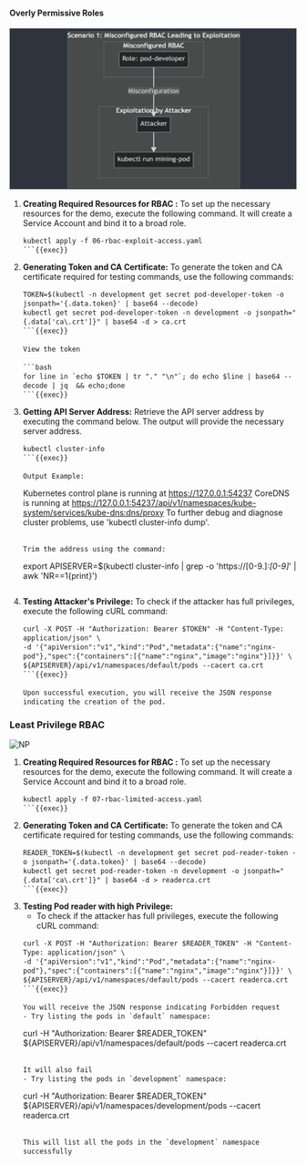 #### Overly Permissive Roles

![NP](../assets/rbac1.png)

1. **Creating Required Resources for RBAC :**
   To set up the necessary resources for the demo, execute the following command. It will create a Service Account and bind it to a broad role.
    ```
    kubectl apply -f 06-rbac-exploit-access.yaml
    ```{{exec}}

2. **Generating Token and CA Certificate:**
   To generate the token and CA certificate required for testing commands, use the following commands:
    ```
    TOKEN=$(kubectl -n development get secret pod-developer-token -o jsonpath='{.data.token}' | base64 --decode)
    kubectl get secret pod-developer-token -n development -o jsonpath="{.data['ca\.crt']}" | base64 -d > ca.crt
    ```{{exec}}

    View the token
    
    ```bash
    for line in `echo $TOKEN | tr "." "\n"`; do echo $line | base64 --decode | jq  && echo;done
   ```{{exec}}

3. **Getting API Server Address:**
   Retrieve the API server address by executing the command below. The output will provide the necessary server address.
    ```
    kubectl cluster-info
    ```{{exec}}

   Output Example:
    ```
    Kubernetes control plane is running at https://127.0.0.1:54237
    CoreDNS is running at https://127.0.0.1:54237/api/v1/namespaces/kube-system/services/kube-dns:dns/proxy
    To further debug and diagnose cluster problems, use 'kubectl cluster-info dump'.
    ```

   Trim the address using the command:
    ```
    export APISERVER=$(kubectl cluster-info | grep -o 'https://[0-9\.]*:[0-9]*' | awk 'NR==1{print}')
    ```{{exec}}

4. **Testing Attacker's Privilege:**
   To check if the attacker has full privileges, execute the following cURL command:
    ```
    curl -X POST -H "Authorization: Bearer $TOKEN" -H "Content-Type: application/json" \
    -d '{"apiVersion":"v1","kind":"Pod","metadata":{"name":"nginx-pod"},"spec":{"containers":[{"name":"nginx","image":"nginx"}]}}' \
    ${APISERVER}/api/v1/namespaces/default/pods --cacert ca.crt
    ```{{exec}}

   Upon successful execution, you will receive the JSON response indicating the creation of the pod.

### Least Privilege RBAC

![NP](../assets/rbac2.png)

1. **Creating Required Resources for RBAC :**
   To set up the necessary resources for the demo, execute the following command. It will create a Service Account and bind it to a broad role.
    ```
    kubectl apply -f 07-rbac-limited-access.yaml
    ```{{exec}}

2. **Generating Token and CA Certificate:**
   To generate the token and CA certificate required for testing commands, use the following commands:
    ```
    READER_TOKEN=$(kubectl -n development get secret pod-reader-token -o jsonpath='{.data.token}' | base64 --decode)
    kubectl get secret pod-reader-token -n development -o jsonpath="{.data['ca\.crt']}" | base64 -d > readerca.crt
    ```{{exec}}

3. **Testing Pod reader with high Privilege:**
   - To check if the attacker has full privileges, execute the following cURL command:
    ```
    curl -X POST -H "Authorization: Bearer $READER_TOKEN" -H "Content-Type: application/json" \
    -d '{"apiVersion":"v1","kind":"Pod","metadata":{"name":"nginx-pod"},"spec":{"containers":[{"name":"nginx","image":"nginx"}]}}' \
    ${APISERVER}/api/v1/namespaces/default/pods --cacert readerca.crt
    ```{{exec}}

   You will receive the JSON response indicating Forbidden request
   - Try listing the pods in `default` namespace:
   ```
   curl -H "Authorization: Bearer $READER_TOKEN" ${APISERVER}/api/v1/namespaces/default/pods --cacert readerca.crt
   ```{{exec}}

   It will also fail 
   - Try listing the pods in `development` namespace:
   ```
   curl -H "Authorization: Bearer $READER_TOKEN" ${APISERVER}/api/v1/namespaces/development/pods --cacert readerca.crt
   ```{{exec}}
   
   This will list all the pods in the `development` namespace successfully 

